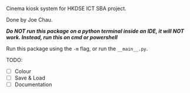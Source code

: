 Cinema kiosk system for HKDSE ICT SBA project.

Done by Joe Chau.

***Do NOT run this package on a python terminal inside an IDE,
it will NOT work.
Instead, run this on cmd or powershell***

Run this package using the `-m` flag, or run the `__main__.py`.

TODO:
- [ ] Colour
- [ ] Save & Load
- [ ] Documentation